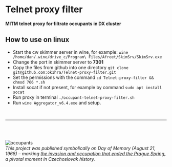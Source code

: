 # Telnet proxy filter

**MITM telnet proxy for filtrate occupants in DX cluster**

## How to use on linux
- Start the cw skimmer server in wine, for example: `wine /home/dan/.wine/drive_c/Program\ Files/Afreet/SkimSrv/SkimSrv.exe`
- Change the port in skimmer server to **7301**
- Copy the files from github into one directory `git clone git@github.com:ok1hra/Telnet-proxy-filter.git`
- Set the permissions with the command `cd Telnet-proxy-filter && chmod 766 *.sh`
- Install socat if not present, for example by command `sudo apt install socat`
- Run proxy in terminal `./occupant-telnet-proxy-filter.sh`
- Run `wine Aggregator_v6.4.exe` and setup.
<br>

---

<br><br>

![occupants](https://upload.wikimedia.org/wikipedia/commons/thumb/a/a4/Franti%C5%A1ek_Dost%C3%A1l_Srpen_1968_4_%28cropped%29.jpg/330px-Franti%C5%A1ek_Dost%C3%A1l_Srpen_1968_4_%28cropped%29.jpg)
<br>*This project was published symbolically on Day of Memory (August 21, 1968) – marking [the invasion and occupation that ended the Prague Spring,](https://en.wikipedia.org/wiki/Warsaw_Pact_invasion_of_Czechoslovakia) a pivotal moment in Czechoslovak history.*
